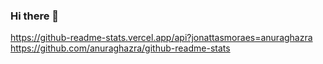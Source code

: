 ### Hi there 👋

https://github-readme-stats.vercel.app/api?jonattasmoraes=anuraghazra
https://github.com/anuraghazra/github-readme-stats
